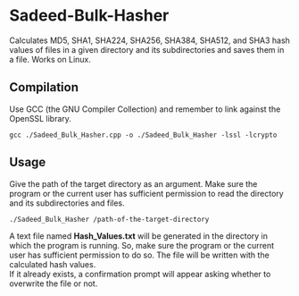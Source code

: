# Sadeed-Bulk-Hasher
Calculates MD5, SHA1, SHA224, SHA256, SHA384, SHA512, and SHA3 hash values of files in a given directory and its subdirectories and saves them in a file. Works on Linux.

## Compilation
Use GCC (the GNU Compiler Collection) and remember to link against the OpenSSL library.  
```
gcc ./Sadeed_Bulk_Hasher.cpp -o ./Sadeed_Bulk_Hasher -lssl -lcrypto
```

## Usage
Give the path of the target directory as an argument. Make sure the program or the current user has sufficient permission to read the directory and its subdirectories and files.
```
./Sadeed_Bulk_Hasher /path-of-the-target-directory
```

A text file named **Hash_Values.txt** will be generated in the directory in which the program is running. So, make sure the program or the current user has sufficient permission to do so. The file will be written with the calculated hash values.  
If it already exists, a confirmation prompt will appear asking whether to overwrite the file or not.
